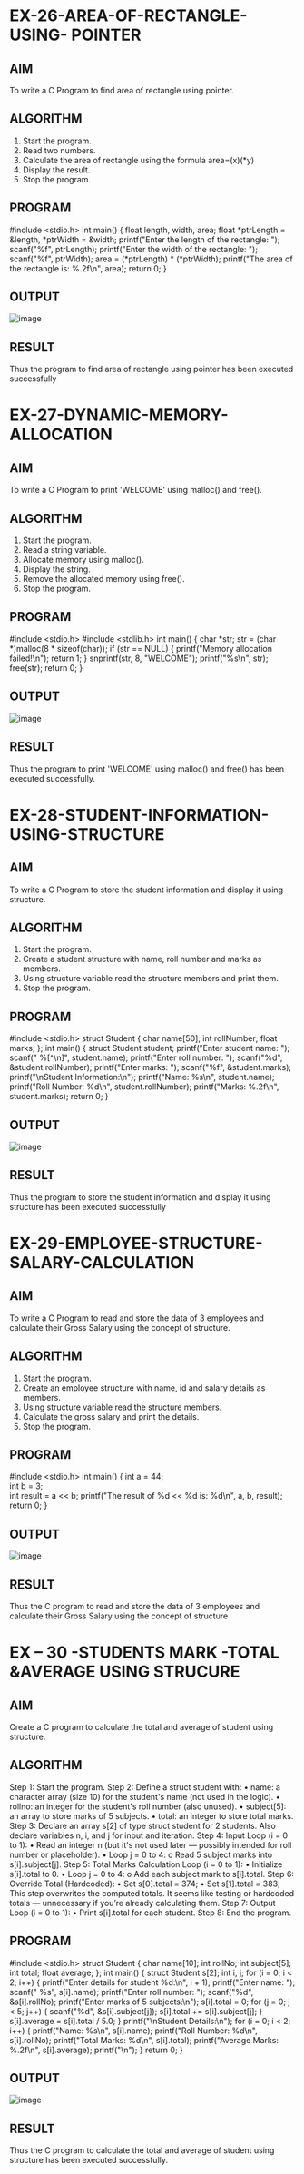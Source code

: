 # EX-26-AREA-OF-RECTANGLE-USING- POINTER
## AIM
To write a C Program to find area of rectangle using pointer.

## ALGORITHM
1.	Start the program.
2.	Read two numbers.
3.	Calculate the area of rectangle using the formula area=(x)(*y)
4.	Display the result.
5.	Stop the program.

## PROGRAM

 #include <stdio.h>
 int main() {
 float length, width, area;
 float *ptrLength = &length, *ptrWidth = &width; 
printf("Enter the length of the rectangle: ");
 scanf("%f", ptrLength);
 printf("Enter the width of the rectangle: ");
 scanf("%f", ptrWidth);
 area = (*ptrLength) * (*ptrWidth);
 printf("The area of the rectangle is: %.2f\n", area);
 return 0;
 }
 
## OUTPUT
		       	
![image](https://github.com/user-attachments/assets/60a8a5e3-e0fa-4936-832f-0727ced1f63e)


## RESULT
Thus the program to find area of rectangle using pointer has been executed successfully
 
 


# EX-27-DYNAMIC-MEMORY-ALLOCATION
## AIM
To write a C Program to print 'WELCOME' using malloc() and free().

## ALGORITHM
1.	Start the program.
2.	Read a string variable.
3.	Allocate memory using malloc().
4.	Display the string.
5.	Remove the allocated memory using free().
6.	Stop the program.

## PROGRAM

 #include <stdio.h>
 #include <stdlib.h>
 int main() {
    char *str;
    str = (char *)malloc(8 * sizeof(char)); 
    if (str == NULL) {
        printf("Memory allocation failed!\n");
        return 1;
    }
     snprintf(str, 8, "WELCOME");
 printf("%s\n", str);
 free(str);
 return 0;
 }
 
## OUTPUT

![image](https://github.com/user-attachments/assets/819a2e95-4987-4e9d-8660-3f33ed028312)


## RESULT
Thus the program to print 'WELCOME' using malloc() and free() has been executed successfully.



# EX-28-STUDENT-INFORMATION-USING-STRUCTURE

## AIM

To write a C Program to store the student information and display it using structure.

## ALGORITHM

1.	Start the program.
2.	Create a student structure with name, roll number and marks as members.
3.	Using structure variable read the structure members and print them.
4.	Stop the program.

## PROGRAM

 #include <stdio.h>
 struct Student {
 char name[50];
 int rollNumber;
 float marks;
 };
 int main() {
 struct Student student; 
  printf("Enter student name: ");
 scanf(" %[^\n]", student.name); 
printf("Enter roll number: ");
 scanf("%d", &student.rollNumber);
 printf("Enter marks: ");
 scanf("%f", &student.marks);
 printf("\nStudent Information:\n");
 printf("Name: %s\n", student.name);
 printf("Roll Number: %d\n", student.rollNumber);
 printf("Marks: %.2f\n", student.marks);
 return 0;
 }
 
## OUTPUT

![image](https://github.com/user-attachments/assets/02a974d2-a37c-4df9-adf0-ae12da3438d6)

## RESULT

Thus the program to store the student information and display it using structure has been executed successfully
 
 


# EX-29-EMPLOYEE-STRUCTURE-SALARY-CALCULATION

## AIM

To write a C Program to read and store the data of 3 employees and calculate their Gross Salary using the concept of structure.

## ALGORITHM

1.	Start the program.
2.	Create an employee structure with name, id and salary details as members.
3.	Using structure variable read the structure members.
4.	Calculate the gross salary and print the details.
5.	Stop the program.

## PROGRAM

 #include <stdio.h>
 int main() {
 int a = 44;  
int b = 3;   
int result = a << b;
 printf("The result of %d << %d is: %d\n", a, b, result);
 return 0;
 }
 
 ## OUTPUT

 ![image](https://github.com/user-attachments/assets/940fff20-7a54-4100-8059-d9d9bddfb0e6)


## RESULT

Thus the C program to read and store the data of 3 employees and calculate their Gross Salary using the concept of structure
 




# EX – 30 -STUDENTS MARK -TOTAL &AVERAGE USING STRUCURE

## AIM
Create a C program to calculate the total and average of student using structure.

## ALGORITHM 

Step 1: Start the program.
Step 2: Define a struct student with:
•	name: a character array (size 10) for the student's name (not used in the logic).
•	rollno: an integer for the student's roll number (also unused).
•	subject[5]: an array to store marks of 5 subjects.
•	total: an integer to store total marks.
Step 3: Declare an array s[2] of type struct student for 2 students. Also declare variables n, i, and j for input 
             and iteration.
Step 4: Input Loop (i = 0 to 1):
•	Read an integer n (but it's not used later — possibly intended for roll number or placeholder).
•	Loop j = 0 to 4:
o	Read 5 subject marks into s[i].subject[j].
Step 5: Total Marks Calculation Loop (i = 0 to 1):
•	Initialize s[i].total to 0.
•	Loop j = 0 to 4:
o	Add each subject mark to s[i].total.
Step 6: Override Total (Hardcoded):
•	Set s[0].total = 374;
•	Set s[1].total = 383;
           This step overwrites the computed totals. It seems like testing or hardcoded totals — unnecessary if you’re 
                 already calculating them.
Step 7: Output Loop (i = 0 to 1):
•	Print s[i].total for each student.
Step 8: End the program.

## PROGRAM

 #include <stdio.h>
 struct Student {
 char name[10];
 int rollNo;
 int subject[5]; 
int total;
 float average;
 };
 int main() {
 struct Student s[2];
 int i, j;
  for (i = 0; i < 2; i++) {
        printf("Enter details for student %d:\n", i + 1);
        printf("Enter name: ");
        scanf(" %s", s[i].name);
        printf("Enter roll number: ");
        scanf("%d", &s[i].rollNo);
        printf("Enter marks of 5 subjects:\n");
        s[i].total = 0; 
        for (j = 0; j < 5; j++) {
            scanf("%d", &s[i].subject[j]);
            s[i].total += s[i].subject[j];
        }
        s[i].average = s[i].total / 5.0;
    }
    printf("\nStudent Details:\n");
    for (i = 0; i < 2; i++) {
        printf("Name: %s\n", s[i].name);
        printf("Roll Number: %d\n", s[i].rollNo);
        printf("Total Marks: %d\n", s[i].total);
        printf("Average Marks: %.2f\n", s[i].average);
        printf("\n");
    }
    return 0;
 }
 
## OUTPUT

 ![image](https://github.com/user-attachments/assets/f0d54833-a3ad-4737-82a3-106f1dac5fab)


## RESULT

Thus the C program to calculate the total and average of student using structure has been executed successfully.
	


